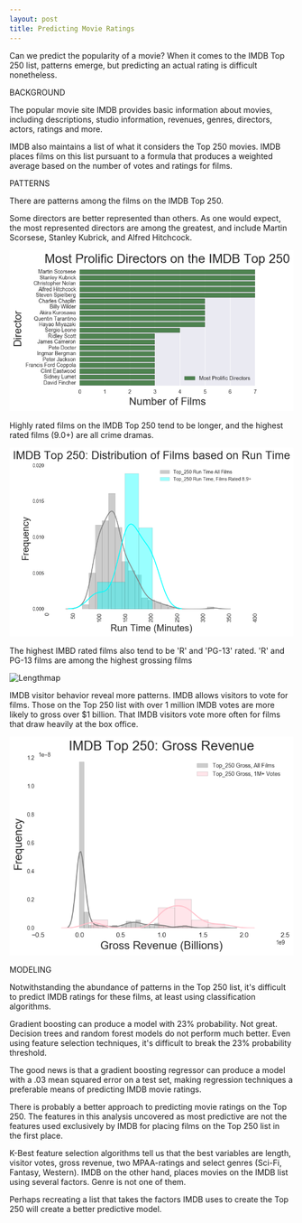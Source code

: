 ```yaml
---
layout: post
title: Predicting Movie Ratings
---
```


Can we predict the popularity of a movie? When it comes to the IMDB Top 250 list, patterns emerge, but predicting an actual rating is difficult nonetheless.

BACKGROUND

The popular movie site IMDB provides basic information about movies, including descriptions, studio information, revenues, genres, directors, actors, ratings and more.

IMDB also maintains a list of what it considers the Top 250 movies. IMDB places films on this list pursuant to a formula that produces a weighted average based on the number of votes and ratings for films.

PATTERNS

There are patterns among the films on the IMDB Top 250.

Some directors are better represented than others. As one would expect, the most represented directors are among the greatest, and include Martin Scorsese, Stanley Kubrick, and Alfred Hitchcock.

![Directorsmap](../images/Project6IMDB/directors.png)

Highly rated films on the IMDB Top 250 tend to be longer, and the highest rated films (9.0+) are all crime dramas.

![Lengthmap](../images/Project6IMDB/length.png)

The highest IMBD rated films also tend to be 'R' and 'PG-13' rated. 'R' and PG-13 films are among the highest grossing films

![Lengthmap](../images/Project6IMDB/RateRate.png)

IMDB visitor behavior reveal more patterns. IMDB allows visitors to vote for films. Those on the Top 250 list with over 1 million IMDB votes are more likely to gross over $1 billion. That IMDB visitors vote more often for films that draw heavily at the box office.

![Lengthmap](../images/Project6IMDB/gross.png)

MODELING

Notwithstanding the abundance of patterns in the Top 250 list, it's difficult to predict IMDB ratings for these films, at least using classification algorithms.

Gradient boosting can produce a model with 23% probability. Not great.
Decision trees and random forest models do not perform much better. Even using feature selection techniques, it's difficult to break the 23% probability threshold.

The good news is that a gradient boosting regressor can produce a model with a .03 mean squared error on a test set, making regression techniques a preferable means of predicting IMDB movie ratings.

There is probably a better approach to predicting movie ratings on the Top 250. The features in this analysis uncovered as most predictive are not the features used exclusively by IMDB for placing films on the Top 250 list in the first place.

K-Best feature selection algorithms tell us that the best variables are length, visitor votes, gross revenue, two MPAA-ratings and select genres (Sci-Fi, Fantasy, Western).  IMDB on the other hand, places movies on the IMDB list using several factors. Genre is not one of them.

Perhaps recreating a list that takes the factors IMDB uses to create the Top 250 will create a better predictive model.
